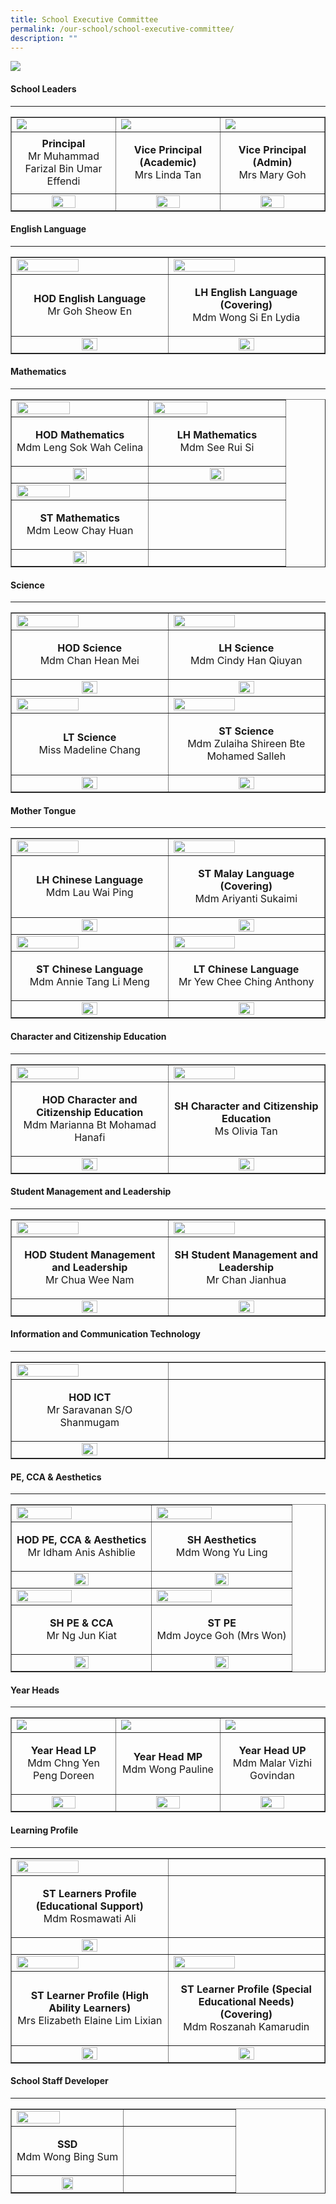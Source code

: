 ```yaml
---
title: School Executive Committee
permalink: /our-school/school-executive-committee/
description: ""
---
```

<img src="/images/sec.jpg">
<h4><strong>School Leaders</strong></h4>
<hr>
<table style="border-collapse: collapse; width: 100%;" border="1">
<tbody>
<tr>
<td style="width: 33.3333%;"><a href="/our-school/from-the-principals-desk"><img src="/images/p1.jpg"></a></td>
<td style="width: 33.3333%;"><a href="/our-school/from-the-vice-principals-eo-desk"><img src="/images/vp1.jpg"></a></td>
<td style="width: 33.3333%;"><a href="/our-school/from-the-vice-principals-a-desk"><img src="/images/vp2.jpg"></a></td>
</tr>
<tr>
<td style="width: 33.3333%; text-align: center;"><strong>Principal<br /></strong>Mr Muhammad Farizal Bin Umar Effendi</td>
<td style="width: 33.3333%; text-align: center;">
<p><strong>Vice Principal (Academic)<br /></strong>Mrs Linda Tan</p>
</td>
<td style="width: 33.3333%; text-align: center;"><strong>Vice Principal (Admin)<br /></strong>Mrs Mary Goh</td>
</tr>
<tr>
<td style="width: 33.3333%; text-align: center;"><a href="mailto:muhd_farizal_umar_effe@schools.gov.sg"><img style="width: 50%;" src="/images/email.png"></a></td>
<td style="width: 33.3333%; text-align: center;"><a href="mailto:Linda_LAU@schools.gov.sg"><img style="width: 50%;" src="/images/email.png"></a></td>
<td style="width: 33.3333%; text-align: center;"><a href="mailto:mary_goh@schools.gov.sg"><img style="width: 50%;" src="/images/email.png"></a></td>
</tr>
</tbody>
</table>
<h4><strong>English Language</strong></h4>
<hr>
<table style="border-collapse: collapse; width: 100%;" border="1">
<tbody>
<tr>
<td style="width: 50%;"><img style="width: 65%;" src="/images/sec1.jpg"></td>
<td style="width: 50%;"><img style="width: 65%;" src="/images/sec2.jpg"></td>
</tr>
<tr>
<td style="width: 50%; text-align: center;">
<p><strong>HOD English Language<br /></strong>Mr Goh Sheow En</p>
</td>
<td style="width: 50%; text-align: center;">
<p><strong>LH English Language (Covering)<br /></strong>Mdm Wong Si En Lydia</p>
</td>
</tr>
<tr>
<td style="width: 50%; text-align: center;"><a href="mailto:goh_sheow_en@schools.gov.sg"><img style="width: 33%;" src="/images/email.png"></a></td>
<td style="width: 50%; text-align: center;"><a href="mailto:wong_si_en_lydia@schools.gov.sg"><img style="width: 33%;" src="/images/email.png"></a></td>
</tr>
</tbody>
</table>
<h4><strong>Mathematics</strong></h4>
<hr>
<table style="border-collapse: collapse; width: 100%;" border="1">
<tbody>
<tr>
<td style="width: 50%;"><img style="width: 65%;" src="/images/sec3.jpg"></td>
<td style="width: 50%;"><img style="width: 65%;" src="/images/sec4.jpg"></td>
</tr>
<tr>
<td style="width: 50%; text-align: center;">
<p><strong>HOD Mathematics<br /></strong>Mdm Leng Sok Wah Celina</p>
</td>
<td style="width: 50%; text-align: center;">
<p><strong>LH Mathematics<br /></strong>Mdm See Rui Si</p>
</td>
</tr>
<tr>
<td style="width: 50%; text-align: center;"><a href="mailto:leng_sok_wah_celina@schools.gov.sg"><img style="width: 33%;" src="/images/email.png"></a></td>
<td style="width: 50%; text-align: center;"><a href="mailto:see_rui_si@schools.gov.sg"><img style="width: 33%;" src="/images/email.png"></a></td>
</tr>
<tr>
<td style="width: 50%;"><img style="width: 65%;" src="/images/sec5.png"></td>
<td style="width: 50%;"> </td>
</tr>
<tr>
<td style="width: 50%; text-align: center;">
<p><strong>ST Mathematics<br /></strong>Mdm Leow Chay Huan</p>
</td>
<td style="width: 50%; text-align: center;">
 
</td>
</tr>
<tr>
<td style="width: 50%; text-align: center;"><a href="mailto:leow_chay_huan@schools.gov.sg"><img style="width: 33%;" src="/images/email.png"></a></td>
<td style="width: 50%; text-align: center;"> </a></td>
</tr>
</tbody>
</table>
<h4><strong>Science</strong></h4>
<hr>
<table style="border-collapse: collapse; width: 100%;" border="1">
<tbody>
<tr>
<td style="width: 50%;"><img style="width: 65%;" src="/images/sec6.jpg"></td>
<td style="width: 50%;"><img style="width: 65%;" src="/images/sec7.jpeg"></td>
</tr>
<tr>
<td style="width: 50%; text-align: center;">
<p><strong>HOD Science<br /></strong>Mdm Chan Hean Mei</p>
</td>
<td style="width: 50%; text-align: center;">
<p><strong>LH Science<br /></strong>Mdm Cindy Han Qiuyan</p>
</td>
</tr>
<tr>
<td style="width: 50%; text-align: center;"><a href="mailto:chan_hean_mei@schools.gov.sg"><img style="width: 33%;" src="/images/email.png"></a></td>
<td style="width: 50%; text-align: center;"><a href="mailto:han_qiuyan_cindy@schools.gov.sg"><img style="width: 33%;" src="/images/email.png"></a></td>
</tr>
<tr>
<td style="width: 50%;"><img style="width: 65%;" src="/images/sec8.jpg"></td>
<td style="width: 50%;"><img style="width: 65%;" src="/images/sec9.jpg"></td>
</tr>
<tr>
<td style="width: 50%; text-align: center;">
<p><strong>LT Science<br /></strong>Miss Madeline Chang</p>
</td>
<td style="width: 50%; text-align: center;">
<p><strong>ST Science<br /></strong>Mdm Zulaiha Shireen Bte Mohamed Salleh</p>
</td>
</tr>
<tr>
<td style="width: 50%; text-align: center;"><a href="mailto:chang_seok_peng_madeline@schools.gov.sg"><img style="width: 33%;" src="/images/email.png"></a></td>
<td style="width: 50%; text-align: center;"><a href="mailto:zulaiha_shireen@schools.gov.sg"><img style="width: 33%;" src="/images/email.png"></a></td>
</tr>
</tbody>
</table>
<h4><strong>Mother Tongue</strong></h4>
<hr>
<table style="border-collapse: collapse; width: 100%;" border="1">
<tbody>
<tr>
<td style="width: 50%;"><img style="width: 65%;" src="/images/sec10.png"></td>
<td style="width: 50%;"><img style="width: 65%;" src="/images/sec11.jpg"></td>
</tr>
<tr>
<td style="width: 50%; text-align: center;">
<p><strong>LH Chinese Language<br /></strong>Mdm Lau Wai Ping</p>
</td>
<td style="width: 50%; text-align: center;">
<p><strong>ST Malay Language (Covering)<br /></strong>Mdm Ariyanti Sukaimi</p>
</td>
</tr>
<tr>
<td style="width: 50%; text-align: center;"><a href="mailto:lau_wai_ping@schools.gov.sg"><img style="width: 33%;" src="/images/email.png"></a></td>
<td style="width: 50%; text-align: center;"><a href="mailto:ariyanti_sukaimi@schools.gov.sg"><img style="width: 33%;" src="/images/email.png"></a></td>
</tr>
<tr>
<td style="width: 50%;"><img style="width: 65%;" src="/images/sec12.jpg"></td>
<td style="width: 50%;"><img style="width: 65%;" src="/images/sec13.jpg"></td>
</tr>
<tr>
<td style="width: 50%; text-align: center;">
<p><strong>ST Chinese Language<br /></strong>Mdm Annie Tang Li Meng</p>
</td>
<td style="width: 50%; text-align: center;">
<p><strong>LT Chinese Language<br /></strong>Mr Yew Chee Ching Anthony</p>
</td>
</tr>
<tr>
<td style="width: 50%; text-align: center;"><a href="mailto:tang_li_meng_annie@schools.gov.sg"><img style="width: 33%;" src="/images/email.png"></a></td>
<td style="width: 50%; text-align: center;"><a href="mailto:yew_chee_ching_anthony@schools.gov.sg"><img style="width: 33%;" src="/images/email.png"></a></td>
</tr>
</tbody>
</table>
<h4><strong>Character and Citizenship Education</strong></h4>
<hr>
<table style="border-collapse: collapse; width: 100%;" border="1">
<tbody>
<tr>
<td style="width: 50%;"><img style="width: 65%;" src="/images/sec14.jpg"></td>
<td style="width: 50%;"><img style="width: 65%;" src="/images/sec15.jpg"></td>
</tr>
<tr>
<td style="width: 50%; text-align: center;">
<p><strong>HOD Character and Citizenship Education<br /></strong>Mdm Marianna Bt Mohamad Hanafi</p>
</td>
<td style="width: 50%; text-align: center;">
<p><strong>SH Character and Citizenship Education<br /></strong>Ms Olivia Tan</p>
</td>
</tr>
<tr>
<td style="width: 50%; text-align: center;"><a href="mailto:marianna_bt_mohamad_hanafi@schools.gov.sg"><img style="width: 33%;" src="/images/email.png"></a></td>
<td style="width: 50%; text-align: center;"><a href="mailto:olivia_tan@schools.gov.sg"><img style="width: 33%;" src="/images/email.png"></a></td>
</tr>
</tbody>
</table>
<h4><strong>Student Management and Leadership</strong></h4>
<hr>
<table style="border-collapse: collapse; width: 100%;" border="1">
<tbody>
<tr>
<td style="width: 50%;"><img style="width: 65%;" src="/images/sec16.jpg"></td>
<td style="width: 50%;"><img style="width: 65%;" src="/images/sec17.jpg"></td>
</tr>
<tr>
<td style="width: 50%; text-align: center;">
<p><strong>HOD Student Management and Leadership<br /></strong>Mr Chua Wee Nam</p>
</td>
<td style="width: 50%; text-align: center;">
<p><strong>SH Student Management and Leadership<br /></strong>Mr Chan Jianhua</p>
</td>
</tr>
<tr>
<td style="width: 50%; text-align: center;"><a href="mailto:chua_wee_nam@schools.gov.sg"><img style="width: 33%;" src="/images/email.png"></a></td>
<td style="width: 50%; text-align: center;"><a href="mailto:chan_jianhua@schools.gov.sg"><img style="width: 33%;" src="/images/email.png"></a></td>
</tr>
</tbody>
</table>
<h4><strong>Information and Communication Technology</strong></h4>
<hr>
<table style="border-collapse: collapse; width: 100%;" border="1">
<tbody>
<tr>
<td style="width: 50%;"><img style="width: 65%;" src="/images/sec18.jpg"></td>
<td style="width: 50%;"> </td>
</tr>
<tr>
<td style="width: 50%; text-align: center;">
<p><strong>HOD ICT<br /></strong>Mr Saravanan S/O Shanmugam</p>
</td>
<td style="width: 50%; text-align: center;">
 
</td>
</tr>
<tr>
<td style="width: 50%; text-align: center;"><a href="mailto:saravanan_shanmugam@schools.gov.sg"><img style="width: 33%;" src="/images/email.png"></a></td>
<td style="width: 50%; text-align: center;"> </a></td>
</tr>
</tbody>
</table>
<h4><strong>PE, CCA & Aesthetics</strong></h4>
<hr>
<table style="border-collapse: collapse; width: 100%;" border="1">
<tbody>
<tr>
<td style="width: 50%;"><img style="width: 65%;" src="/images/sec19.jpg"></td>
<td style="width: 50%;"><img style="width: 65%;" src="/images/sec20.jpg"></td>
</tr>
<tr>
<td style="width: 50%; text-align: center;">
<p><strong>HOD PE, CCA &amp; Aesthetics<br /></strong>Mr Idham Anis Ashiblie</p>
</td>
<td style="width: 50%; text-align: center;">
<p><strong>SH Aesthetics<br /></strong>Mdm Wong Yu Ling</p>
</td>
</tr>
<tr>
<td style="width: 50%; text-align: center;"><a href="mailto:idham_anis_ashiblie@schools.gov.sg"><img style="width: 33%;" src="/images/email.png"></a></td>
<td style="width: 50%; text-align: center;"><a href="mailto:wong_yu_ling@schools.gov.sg"><img style="width: 33%;" src="/images/email.png"></a></td>
</tr>
<tr>
<td style="width: 50%;"><img style="width: 65%;" src="/images/sec21.jpg"></td>
<td style="width: 50%;"><img style="width: 65%;" src="/images/sec22.jpeg"></td>
</tr>
<tr>
<td style="width: 50%; text-align: center;">
<p><strong>SH PE &amp; CCA<br /></strong>Mr Ng Jun Kiat</p>
</td>
<td style="width: 50%; text-align: center;">
<p><strong>ST PE<br /></strong>Mdm Joyce Goh (Mrs Won)</p>
</td>
</tr>
<tr>
<td style="width: 50%; text-align: center;"><a href="mailto:ng_jun_kiat@schools.gov.sg"><img style="width: 33%;" src="/images/email.png"></a></td>
<td style="width: 50%; text-align: center;"><a href="mailto:goh_yan_ling_joyce@schools.gov.sg"><img style="width: 33%;" src="/images/email.png"></a></td>
</tr>
</tbody>
</table>
<h4><strong>Year Heads</strong></h4>
<hr>
<table style="border-collapse: collapse; width: 100%;" border="1">
<tbody>
<tr>
<td style="width: 33.3333%;"><img src="/images/sec25.jpg"></td>
<td style="width: 33.3333%;"><img src="/images/sec23.jpg"></td>
<td style="width: 33.3333%;"><img src="/images/sec24.jpg"></td>
</tr>
<tr>
<td style="width: 33.3333%; text-align: center;"><p><strong>Year Head LP<br /></strong>Mdm Chng Yen Peng Doreen</p></td>
<td style="width: 33.3333%; text-align: center;">
<p><strong>Year Head MP<br /></strong>Mdm Wong Pauline</p>
</td>
<td style="width: 33.3333%; text-align: center;"><p><strong>Year Head UP<br /></strong>Mdm Malar Vizhi Govindan</p></td>
</tr>
<tr>
<td style="width: 33.3333%; text-align: center;"><a href="mailto:chng_yen_peng_doreen@schools.gov.sg"><img style="width: 50%;" src="/images/email.png"></a></td>
<td style="width: 33.3333%; text-align: center;"><a href="mailto:pauline_wong@schools.gov.sg"><img style="width: 50%;" src="/images/email.png"></a></td>
<td style="width: 33.3333%; text-align: center;"><a href="mailto:malar_vizhi_govindan@schools.gov.sg"><img style="width: 50%;" src="/images/email.png"></a></td>
</tr>
</tbody>
</table>
<h4><strong>Learning Profile</strong></h4>
<hr>
<table style="border-collapse: collapse; width: 100%;" border="1">
<tbody>
<tr>
<td style="width: 50%;"><img style="width: 65%;" src="/images/sec26.jpg"></td>
<td style="width: 50%;"> </td>
</tr>
<tr>
<td style="width: 50%; text-align: center;">
<p><strong>ST Learners Profile (Educational Support)<br /></strong>Mdm Rosmawati Ali</p>
</td>
<td style="width: 50%; text-align: center;">
 
</td>
</tr>
<tr>
<td style="width: 50%; text-align: center;"><a href="mailto:rosmawati_ali@schools.gov.sg"><img style="width: 33%;" src="/images/email.png"></a></td>
<td style="width: 50%; text-align: center;"> </td>
</tr>
<tr>
<td style="width: 50%;"><img style="width: 65%;" src="/images/sec27.jpeg"></td>
<td style="width: 50%;"><img style="width: 65%;" src="/images/sec28.jpg"></td>
</tr>
<tr>
<td style="width: 50%; text-align: center;">
<p><strong>ST Learner Profile (High Ability Learners)<br /></strong>Mrs Elizabeth Elaine Lim Lixian</p>
</td>
<td style="width: 50%; text-align: center;">
<p><strong>ST Learner Profile (Special Educational Needs) (Covering)<br /></strong>Mdm Roszanah Kamarudin</p>
</td>
</tr>
<tr>
<td style="width: 50%; text-align: center;"><a href="mailto:lim_lixian_elaine@schools.gov.sg"><img style="width: 33%;" src="/images/email.png"></a></td>
<td style="width: 50%; text-align: center;"><a href="mailto:roszanah_kamarudin@schools.gov.sg"><img style="width: 33%;" src="/images/email.png"></a></td>
</tr>
</tbody>
</table>
<h4><strong>School Staff Developer</strong></h4>
<hr>
<table style="border-collapse: collapse; width: 100%;" border="1">
<tbody>
<tr>
<td style="width: 50%;"><img style="width: 65%;" src="/images/sec29.jpg"></td>
<td style="width: 50%;"> </td>
</tr>
<tr>
<td style="width: 50%; text-align: center;">
<p><strong>SSD<br /></strong>Mdm Wong Bing Sum</p>
</td>
<td style="width: 50%; text-align: center;">
 
</td>
</tr>
<tr>
<td style="width: 50%; text-align: center;"><a href="mailto:wong_bing_sum@schools.gov.sg"><img style="width: 33%;" src="/images/email.png"></a></td>
<td style="width: 50%; text-align: center;"> </td>
</tr>
</tbody>
</table>